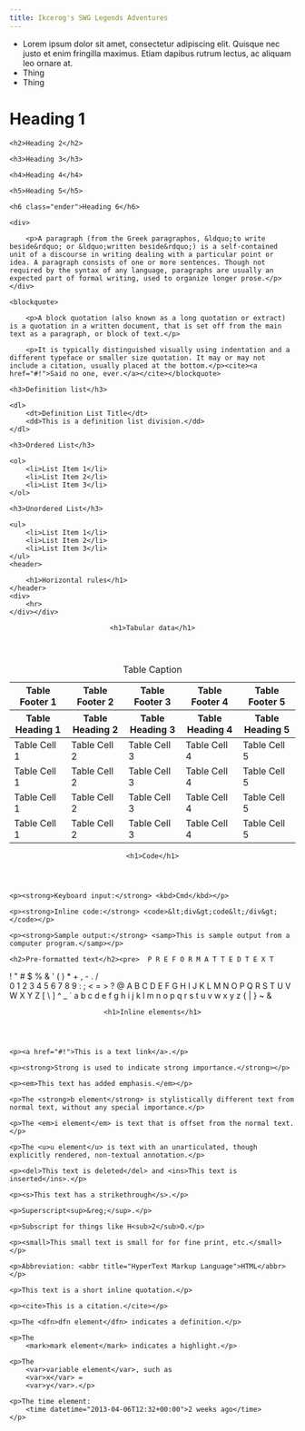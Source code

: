 ```yaml
---
title: Ikcerog's SWG Legends Adventures 
---
```


<div id="hero-section">
  <ul id="cards">
    <li class="card">Lorem ipsum dolor sit amet, consectetur adipiscing elit. Quisque nec justo et enim fringilla maximus. Etiam dapibus rutrum lectus, ac aliquam leo ornare at.</li>
    <li class="card">Thing</li>
    <li class="card">Thing</li>
  </ul>
</div>

<div>

  <h1 class="starter">Heading 1</h1>

	<h2>Heading 2</h2>

	<h3>Heading 3</h3>

	<h4>Heading 4</h4>

	<h5>Heading 5</h5>

	<h6 class="ender">Heading 6</h6>
  
	<div>

		<p>A paragraph (from the Greek paragraphos, &ldquo;to write beside&rdquo; or &ldquo;written beside&rdquo;) is a self-contained unit of a discourse in writing dealing with a particular point or idea. A paragraph consists of one or more sentences. Though not required by the syntax of any language, paragraphs are usually an expected part of formal writing, used to organize longer prose.</p>
	</div>

	<blockquote>

		<p>A block quotation (also known as a long quotation or extract) is a quotation in a written document, that is set off from the main text as a paragraph, or block of text.</p>

		<p>It is typically distinguished visually using indentation and a different typeface or smaller size quotation. It may or may not include a citation, usually placed at the bottom.</p><cite><a href="#!">Said no one, ever.</a></cite></blockquote>

	<h3>Definition list</h3>

	<dl>
		<dt>Definition List Title</dt>
		<dd>This is a definition list division.</dd>
	</dl>

	<h3>Ordered List</h3>

	<ol>
		<li>List Item 1</li>
		<li>List Item 2</li>
		<li>List Item 3</li>
	</ol>

	<h3>Unordered List</h3>

	<ul>
		<li>List Item 1</li>
		<li>List Item 2</li>
		<li>List Item 3</li>
	</ul>
	<header>

		<h1>Horizontal rules</h1>
	</header>
	<div>
		<hr>
	</div></div>
<header>

	<h1>Tabular data</h1>
</header>

<table>
	<thead>
		<tr>
			<th>Table Footer 1</th>
			<th>Table Footer 2</th>
			<th>Table Footer 3</th>
			<th>Table Footer 4</th>
			<th>Table Footer 5</th>
		</tr>
	</thead>
	<caption>Table Caption</caption>
	<thead>
		<tr>
			<th>Table Heading 1</th>
			<th>Table Heading 2</th>
			<th>Table Heading 3</th>
			<th>Table Heading 4</th>
			<th>Table Heading 5</th>
		</tr>
	</thead>
	<tbody>
		<tr>
			<td>Table Cell 1</td>
			<td>Table Cell 2</td>
			<td>Table Cell 3</td>
			<td>Table Cell 4</td>
			<td>Table Cell 5</td>
		</tr>
		<tr>
			<td>Table Cell 1</td>
			<td>Table Cell 2</td>
			<td>Table Cell 3</td>
			<td>Table Cell 4</td>
			<td>Table Cell 5</td>
		</tr>
		<tr>
			<td>Table Cell 1</td>
			<td>Table Cell 2</td>
			<td>Table Cell 3</td>
			<td>Table Cell 4</td>
			<td>Table Cell 5</td>
		</tr>
		<tr>
			<td>Table Cell 1</td>
			<td>Table Cell 2</td>
			<td>Table Cell 3</td>
			<td>Table Cell 4</td>
			<td>Table Cell 5</td>
		</tr>
	</tbody>
</table>
<header>

	<h1>Code</h1>
</header>
<div>

	<p><strong>Keyboard input:</strong> <kbd>Cmd</kbd></p>

	<p><strong>Inline code:</strong> <code>&lt;div&gt;code&lt;/div&gt;</code></p>

	<p><strong>Sample output:</strong> <samp>This is sample output from a computer program.</samp></p>

	<h2>Pre-formatted text</h2><pre>  P R E F O R M A T T E D T E X T
  ! &quot; # $ % &amp; &#39; ( ) * + , - . / \
  0 1 2 3 4 5 6 7 8 9 : ; &lt; = &gt; ?
  @ A B C D E F G H I J K L M N O
  P Q R S T U V W X Y Z [ \ ] ^ _
  ` a b c d e f g h i j k l m n o
  p q r s t u v w x y z { | } ~ &amp;</pre></div>
<header>

	<h1>Inline elements</h1>
</header>
<div>

	<p><a href="#!">This is a text link</a>.</p>

	<p><strong>Strong is used to indicate strong importance.</strong></p>

	<p><em>This text has added emphasis.</em></p>

	<p>The <strong>b element</strong> is stylistically different text from normal text, without any special importance.</p>

	<p>The <em>i element</em> is text that is offset from the normal text.</p>

	<p>The <u>u element</u> is text with an unarticulated, though explicitly rendered, non-textual annotation.</p>

	<p><del>This text is deleted</del> and <ins>This text is inserted</ins>.</p>

	<p><s>This text has a strikethrough</s>.</p>

	<p>Superscript<sup>&reg;</sup>.</p>

	<p>Subscript for things like H<sub>2</sub>O.</p>

	<p><small>This small text is small for for fine print, etc.</small></p>

	<p>Abbreviation: <abbr title="HyperText Markup Language">HTML</abbr></p>

	<p>This text is a short inline quotation.</p>

	<p><cite>This is a citation.</cite></p>

	<p>The <dfn>dfn element</dfn> indicates a definition.</p>

	<p>The
		<mark>mark element</mark> indicates a highlight.</p>

	<p>The
		<var>variable element</var>, such as
		<var>x</var> =
		<var>y</var>.</p>

	<p>The time element:
		<time datetime="2013-04-06T12:32+00:00">2 weeks ago</time>
	</p>
</div>
